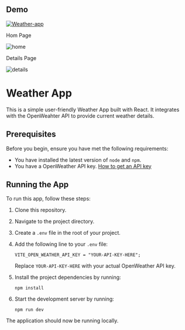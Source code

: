## Demo
[![Weather-app](https://img.shields.io/badge/Tryit-(here)-blue.svg)](https://v-weather.vercel.app)

Hom Page

![home](https://github.com/VinayakaHegade/weather-app/assets/88454618/bcf359cf-0767-41c0-9a50-e41b24044369)

Details Page

![details](https://github.com/VinayakaHegade/weather-app/assets/88454618/4273f675-90ea-40a3-916e-22c8f44aba78)

# Weather App

This is a simple user-friendly Weather App built with React. It integrates with the OpenWeahter API to provide current weather details.

## Prerequisites

Before you begin, ensure you have met the following requirements:

* You have installed the latest version of `node` and `npm`.
* You have a OpenWeather API key. [How to get an API key](https://openweathermap.org/faq#:~:text=How%20to%20get%20an%20API%20key)

## Running the App

To run this app, follow these steps:

1. Clone this repository.
2. Navigate to the project directory.
3. Create a `.env` file in the root of your project.
4. Add the following line to your `.env` file:

    ```
    VITE_OPEN_WEATHER_API_KEY = "YOUR-API-KEY-HERE";
    ```

    Replace `YOUR-API-KEY-HERE` with your actual OpenWeather API key.

5. Install the project dependencies by running:

    ```
    npm install
    ```

6. Start the development server by running:

    ```
    npm run dev
    ```

The application should now be running locally.
